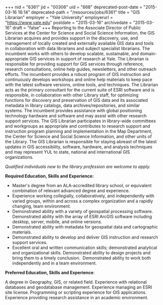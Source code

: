 +++
nid = "6361"
jid = "00306"
uid = "668"
deprecated-post-date = "2015-03-16 16:14"
deprecated-path = "/resources/jobs/6361"
title = "GIS Librarian"
employer = "Yale University"
employerurl = "https://www.yale.edu"
postdate = "2015-03-16"
archivedate = "2015-03-16"
draft = "false"
+++
Reporting to the Associate Director of Public Services at the Center for
Science and Social Science Information, the GIS Librarian acquires and
provides support in the discovery, use, and management of locally
created and externally available GIS data and tools in collaboration
with data librarians and subject specialist librarians. The incumbent
works with others to develop scalable, sustainable, and
domain-appropriate GIS services in support of research at Yale. The
Librarian is responsible for providing support for GIS services through
reference, research consultations, online help guides, newsletters, and
other outreach efforts. The incumbent provides a robust program of GIS
instruction and continuously develops workshops and online help
materials to keep pace with the latest software versions, online tools,
and techniques. The Librarian acts as the primary consultant for the
current suite of ESRI software and is responsible, in collaboration with
other Library staff, for optimizing functions for discovery and
preservation of GIS data and its associated metadata in library
catalogs, data archives/repositories, and similar systems. The incumbent
provides assistance with global positioning technology hardware and
software and may assist with other research support services. The GIS
Librarian participates in library-wide committees and workgroups as
appropriate and contributes to research support and instruction program
planning and implementation in the Map Department, the Center for
Science and Social Science Information, and other units of the Library.
The GIS Librarian is responsible for staying abreast of the latest
updates in GIS accessibility, software, hardware, and analysis
techniques and may represent YUL to state, national and international
GIS organizations.

*Qualified individuals new to the library profession are welcome to
apply.*
  
**Required Education, Skills and Experience:**

-   Master's degree from an ALA-accredited library school, or
    equivalent combination of relevant advanced degree and experience.
-   Experience working collegially, collaboratively, and independently
    with varied groups, within and across a complex organization and a
    rapidly changing, team environment.
-   Demonstrated ability with a variety of geospatial processing
    software. Demonstrated ability with the array of ESRI ArcGIS
    software including desktop, server, mobile, and online versions.
-   Demonstrated ability with metadata for geospatial data and
    cartographic materials.
-   Demonstrated ability to develop and deliver GIS instruction and
    research support services.
-   Excellent oral and written communication skills; demonstrated
    analytical and organizational skills. Demonstrated ability to design
    projects and bring them to a timely conclusion.  Demonstrated
    ability to work both independently and in a team environment.

**Preferred Education, Skills and Experience**: 

A degree in Geography, GIS, or related field. Experience with relational
databases and geodatabase management. Experience managing an ESRI site
license. Programming or scripting experience for GIS applications.
Experience providing research assistance in an academic environment.
